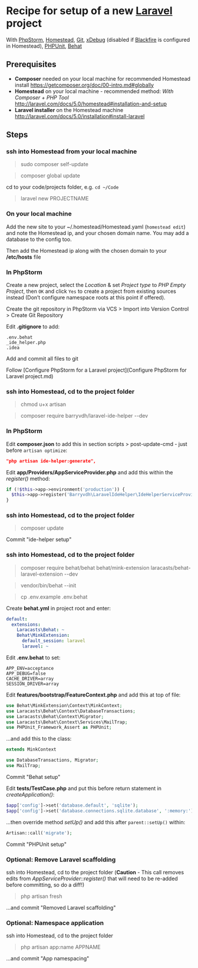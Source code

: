 # Recipe for setup of a new [Laravel](http://laravel.com) project
With [PhpStorm](https://www.jetbrains.com/phpstorm/), [Homestead](https://github.com/laravel/homestead), [Git](http://git-scm.com), [xDebug](http://xdebug.org) (disabled if [Blackfire](https://blackfire.io) is configured in Homestead), [PHPUnit](https://phpunit.de), [Behat](http://behat.org/)

## Prerequisites
- **Composer** needed on your local machine for recommended Homestead install
https://getcomposer.org/doc/00-intro.md#globally
- **Homestead** on your local machine - recommended method: *With Composer + PHP Tool*
http://laravel.com/docs/5.0/homestead#installation-and-setup
- **Laravel installer** on the Homestead machine
http://laravel.com/docs/5.0/installation#install-laravel

## Steps

### ssh into Homestead from your local machine
> sudo composer self-update

> composer global update

cd to your code/projects folder, e.g. `cd ~/Code`
> laravel new PROJECTNAME

### On your local machine
Add the new site to your ~/.homestead/Homestead.yaml (`homestead edit`) and note the Homestead ip, and your chosen domain name. You may add a database to the config too.

Then add the Homestead ip along with the chosen domain to your **/etc/hosts** file

### In PhpStorm
Create a new project, select the *Location* & set *Project type* to *PHP Empty Project*, then `OK` and click `Yes` to create a project from existing sources instead (Don’t configure namespace roots at this point if offered).

Create the git repository in PhpStorm via VCS > Import into Version Control > Create Git Repository

Edit **.gitignore** to add:

```
.env.behat
_ide_helper.php
.idea
```

Add and commit all files to git

Follow [Configure PhpStorm for a Laravel project](Configure PhpStorm for Laravel project.md)

### ssh into Homestead, cd to the project folder
> chmod u+x artisan

> composer require barryvdh/laravel-ide-helper --dev

### In PhpStorm
Edit **composer.json** to add this in section scripts > post-update-cmd - just before `artisan optimize`:

```json
"php artisan ide-helper:generate",
```

Edit **app/Providers/AppServiceProvider.php** and add this within the *register()* method:

```php
if (!$this->app->environment('production')) {
  $this->app->register('Barryvdh\LaravelIdeHelper\IdeHelperServiceProvider');
}
```

### ssh into Homestead, cd to the project folder
> composer update

Commit "ide-helper setup"

### ssh into Homestead, cd to the project folder
> composer require behat/behat behat/mink-extension laracasts/behat-laravel-extension --dev

> vendor/bin/behat --init

> cp .env.example .env.behat

Create **behat.yml** in project root and enter:

```yml
default:
  extensions:
    Laracasts\Behat: ~
    Behat\MinkExtension:
      default_session: laravel
      laravel: ~
```

Edit **.env.behat** to set:

```
APP_ENV=acceptance
APP_DEBUG=false
CACHE_DRIVER=array
SESSION_DRIVER=array
```

Edit **features/bootstrap/FeatureContext.php** and add this at top of file:

```php
use Behat\MinkExtension\Context\MinkContext;
use Laracasts\Behat\Context\DatabaseTransactions;
use Laracasts\Behat\Context\Migrator;
use Laracasts\Behat\Context\Services\MailTrap;
use PHPUnit_Framework_Assert as PHPUnit;
```

…and add this to the class:

```php
extends MinkContext
```

```php
use DatabaseTransactions, Migrator;
use MailTrap;
```

Commit "Behat setup"

Edit **tests/TestCase.php** and put this before return statement in *createApplication()*:

```php
$app['config']->set('database.default', 'sqlite');
$app['config']->set('database.connections.sqlite.database', ':memory:');
```

…then override method *setUp()* and add this after `parent::setUp()` within:

```php
Artisan::call('migrate');
```

Commit "PHPUnit setup"

### Optional: Remove Laravel scaffolding
ssh into Homestead, cd to the project folder
(**Caution** - This call removes edits from *AppServiceProvider::register()* that will need to be re-added before committing, so do a diff!)
> php artisan fresh

…and commit "Removed Laravel scaffolding"

### Optional: Namespace application
ssh into Homestead, cd to the project folder
> php artisan app:name APPNAME

…and commit "App namespacing"
